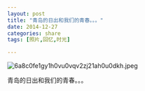 ```yaml
---
layout: post
title: "青岛的日出和我们的青春。。。"
date: 2014-12-27
categories: share
tags: [照片,回忆,时光]

---
```


![6a8c0fe1gy1h0vu0vqv2zj21ah0u0dkh.jpeg](https://s2.loli.net/2022/04/03/JLAP48O3fGcHhmE.jpg)

青岛的日出和我们的青春。。。
